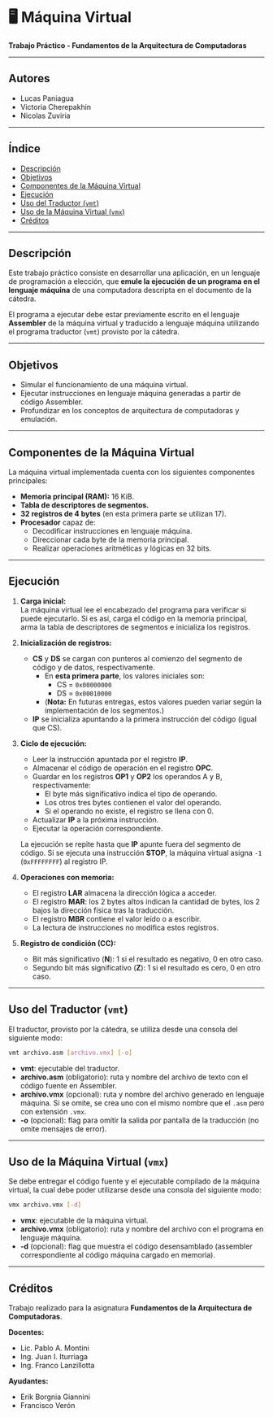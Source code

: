 # 🖥️ Máquina Virtual

**Trabajo Práctico - Fundamentos de la Arquitectura de Computadoras**

---

## Autores

- Lucas Paniagua
- Victoria Cherepakhin
- Nicolas Zuviria

---

## Índice

- [Descripción](#descripción)
- [Objetivos](#objetivos)
- [Componentes de la Máquina Virtual](#componentes-de-la-máquina-virtual)
- [Ejecución](#ejecución)
- [Uso del Traductor (`vmt`)](#uso-del-traductor-vmt)
- [Uso de la Máquina Virtual (`vmx`)](#uso-de-la-máquina-virtual-vmx)
- [Créditos](#créditos)

---

## Descripción

Este trabajo práctico consiste en desarrollar una aplicación, en un lenguaje de programación a elección, que **emule la ejecución de un programa en el lenguaje máquina** de una computadora descripta en el documento de la cátedra.

El programa a ejecutar debe estar previamente escrito en el lenguaje **Assembler** de la máquina virtual y traducido a lenguaje máquina utilizando el programa traductor (`vmt`) provisto por la cátedra.

---

## Objetivos

- Simular el funcionamiento de una máquina virtual.
- Ejecutar instrucciones en lenguaje máquina generadas a partir de código Assembler.
- Profundizar en los conceptos de arquitectura de computadoras y emulación.

---

## Componentes de la Máquina Virtual

La máquina virtual implementada cuenta con los siguientes componentes principales:

- **Memoria principal (RAM):** 16 KiB.
- **Tabla de descriptores de segmentos.**
- **32 registros de 4 bytes** (en esta primera parte se utilizan 17).
- **Procesador** capaz de:
  - Decodificar instrucciones en lenguaje máquina.
  - Direccionar cada byte de la memoria principal.
  - Realizar operaciones aritméticas y lógicas en 32 bits.

---

## Ejecución

1. **Carga inicial:**  
   La máquina virtual lee el encabezado del programa para verificar si puede ejecutarlo. Si es así, carga el código en la memoria principal, arma la tabla de descriptores de segmentos e inicializa los registros.

2. **Inicialización de registros:**
   - **CS** y **DS** se cargan con punteros al comienzo del segmento de código y de datos, respectivamente.  
     - En **esta primera parte**, los valores iniciales son:
       - CS = `0x00000000`
       - DS = `0x00010000`
     - (**Nota:** En futuras entregas, estos valores pueden variar según la implementación de los segmentos.)
   - **IP** se inicializa apuntando a la primera instrucción del código (igual que CS).

3. **Ciclo de ejecución:**
   - Leer la instrucción apuntada por el registro **IP**.
   - Almacenar el código de operación en el registro **OPC**.
   - Guardar en los registros **OP1** y **OP2** los operandos A y B, respectivamente:
     - El byte más significativo indica el tipo de operando.
     - Los otros tres bytes contienen el valor del operando.
     - Si el operando no existe, el registro se llena con 0.
   - Actualizar **IP** a la próxima instrucción.
   - Ejecutar la operación correspondiente.

   La ejecución se repite hasta que **IP** apunte fuera del segmento de código. Si se ejecuta una instrucción **STOP**, la máquina virtual asigna `-1` (`0xFFFFFFFF`) al registro IP.

4. **Operaciones con memoria:**
   - El registro **LAR** almacena la dirección lógica a acceder.
   - El registro **MAR**: los 2 bytes altos indican la cantidad de bytes, los 2 bajos la dirección física tras la traducción.
   - El registro **MBR** contiene el valor leído o a escribir.
   - La lectura de instrucciones no modifica estos registros.

5. **Registro de condición (CC):**
   - Bit más significativo (**N**): 1 si el resultado es negativo, 0 en otro caso.
   - Segundo bit más significativo (**Z**): 1 si el resultado es cero, 0 en otro caso.

---

## Uso del Traductor (`vmt`)

El traductor, provisto por la cátedra, se utiliza desde una consola del siguiente modo:

```sh
vmt archivo.asm [archivo.vmx] [-o]
```

- **vmt**: ejecutable del traductor.
- **archivo.asm** (obligatorio): ruta y nombre del archivo de texto con el código fuente en Assembler.
- **archivo.vmx** (opcional): ruta y nombre del archivo generado en lenguaje máquina. Si se omite, se crea uno con el mismo nombre que el `.asm` pero con extensión `.vmx`.
- **-o** (opcional): flag para omitir la salida por pantalla de la traducción (no omite mensajes de error).

---

## Uso de la Máquina Virtual (`vmx`)

Se debe entregar el código fuente y el ejecutable compilado de la máquina virtual, la cual debe poder utilizarse desde una consola del siguiente modo:

```sh
vmx archivo.vmx [-d]
```

- **vmx**: ejecutable de la máquina virtual.
- **archivo.vmx** (obligatorio): ruta y nombre del archivo con el programa en lenguaje máquina.
- **-d** (opcional): flag que muestra el código desensamblado (assembler correspondiente al código máquina cargado en memoria).

---

## Créditos

Trabajo realizado para la asignatura **Fundamentos de la Arquitectura de Computadoras**.

**Docentes:**
- Lic. Pablo A. Montini
- Ing. Juan I. Iturriaga
- Ing. Franco Lanzillotta

**Ayudantes:**
- Erik Borgnia Giannini
- Francisco Verón